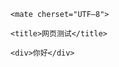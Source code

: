 <!doctype html>

<html>

<head>

	<mate cherset="UTF–8">

	<title>网页测试</title>

</head>

<body>

	<div>你好</div>

</body>
